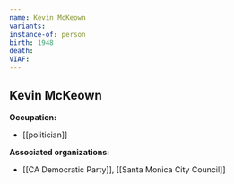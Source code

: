```yaml
---
name: Kevin McKeown
variants: 
instance-of: person
birth: 1948
death: 
VIAF: 
---
```

## Kevin McKeown

**Occupation:** 
- [[politician]]

**Associated organizations:** 
- [[CA Democratic Party]], [[Santa Monica City Council]]